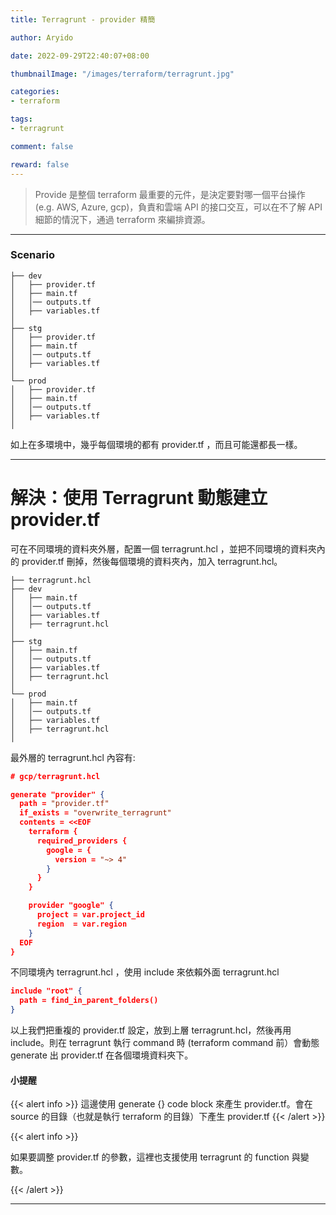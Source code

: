 ```yaml
---
title: Terragrunt - provider 精簡

author: Aryido

date: 2022-09-29T22:40:07+08:00

thumbnailImage: "/images/terraform/terragrunt.jpg"

categories:
- terraform

tags:
- terragrunt

comment: false

reward: false
---
```

<!--BODY-->

> Provide 是整個 terraform 最重要的元件，是決定要對哪一個平台操作 (e.g. AWS, Azure, gcp)，負責和雲端 API 的接口交互，可以在不了解 API 細節的情況下，通過 terraform 來編排資源。
<!--more-->

---
### Scenario
```
├── dev
│   ├── provider.tf
│   ├── main.tf
│   │── outputs.tf
│   ├── variables.tf
│
├── stg
│   ├── provider.tf
│   ├── main.tf
│   │── outputs.tf
│   ├── variables.tf
│
└── prod
│   ├── provider.tf
│   ├── main.tf
│   │── outputs.tf
│   ├── variables.tf
│
```
如上在多環境中，幾乎每個環境的都有 provider.tf ，而且可能還都長一樣。

---
# 解決：使用 Terragrunt 動態建立 provider.tf

可在不同環境的資料夾外層，配置一個 terragrunt.hcl ，並把不同環境的資料夾內的 provider.tf 刪掉，然後每個環境的資料夾內，加入 terragrunt.hcl。

```
├── terragrunt.hcl
├── dev
│   ├── main.tf
│   │── outputs.tf
│   ├── variables.tf
│   ├── terragrunt.hcl
│
├── stg
│   ├── main.tf
│   │── outputs.tf
│   ├── variables.tf
│   ├── terragrunt.hcl
│
└── prod
│   ├── main.tf
│   │── outputs.tf
│   ├── variables.tf
│   ├── terragrunt.hcl
│
```

最外層的 terragrunt.hcl 內容有:

```json
# gcp/terragrunt.hcl

generate "provider" {
  path = "provider.tf"
  if_exists = "overwrite_terragrunt"
  contents = <<EOF
    terraform {
      required_providers {
        google = {
          version = "~> 4"
        }
      }
    }

    provider "google" {
      project = var.project_id
      region  = var.region
    }
  EOF
}
```
不同環境內 terragrunt.hcl ，使用 include 來依賴外面 terragrunt.hcl
```json
include "root" {
  path = find_in_parent_folders()
}
```
以上我們把重複的 provider.tf 設定，放到上層 terragrunt.hcl，然後再用 include。則在 terragrunt 執行 command 時 (terraform command 前）會動態 generate 出 provider.tf 在各個環境資料夾下。

#### 小提醒

{{< alert info >}}
這邊使用 generate {} code block 來產生 provider.tf。會在 source 的目錄（也就是執行 terraform 的目錄）下產生 provider.tf
{{< /alert  >}}

{{< alert info >}}

如果要調整 provider.tf 的參數，這裡也支援使用 terragrunt 的 function 與變數。

{{< /alert  >}}

---
